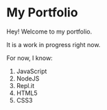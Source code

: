 # My Portfolio
Hey! Welcome to my portfolio.

It is a work in progress right now.

For now, I know:

1. JavaScript
1. NodeJS
1. Repl.it
1. HTML5
1. CSS3

